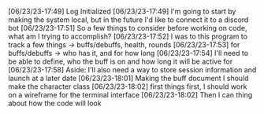 [06/23/23-17:49] Log Initialized
[06/23/23-17:49] I'm going to start by making the system local, but in the future I'd like to connect it to a discord bot
[06/23/23-17:51] So a few things to consider before working on code, what am I trying to accomplish?
[06/23/23-17:52] I was to this program to track a few things -> buffs/debuffs, health, rounds
[06/23/23-17:53] for buffs/debuffs -> who has it, and for how long
[06/23/23-17:54]  I'll need to be able to define, who the buff is on and how long it will be active for
[06/23/23-17:58] Aside: I'll also need a way to store session information and launch at a later date
[06/23/23-18:01] Making the buff document I should make the character class
[06/23/23-18:02] first things first, I should work on a wireframe for the terminal interface
[06/23/23-18:02] Then I can thing about how the code will look
